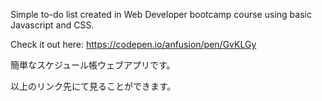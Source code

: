 Simple to-do list created in Web Developer bootcamp course using basic Javascript and CSS.

Check it out here:
https://codepen.io/anfusion/pen/GvKLGy



簡単なスケジュール帳ウェブアプリです。

以上のリンク先にて見ることができます。
